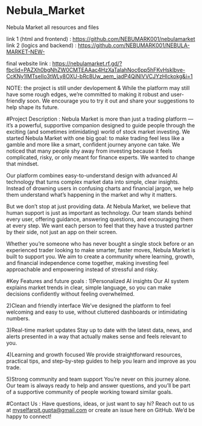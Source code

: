 # Nebula_Market
Nebula Market all resources and files

link 1 (html and frontend) : https://github.com/NEBUMARK001/nebulamarket
link 2 (logics and backend) : https://github.com/NEBUMARK001/NEBULA-MARKET-NEW- 

final website link : https://nebulamarket.rf.gd/?fbclid=PAZXh0bgNhZW0CMTEAAac4HzXaTalahNoc6pp5hFKvHsklbve-CcKNy1lMTseIIo3tWLy8OXU-bRc8Uw_aem_jadP4QiNIVVCJYzHlckokg&i=1

NOTE: the project is still under devlopement &  While the platform may still have some rough edges, we’re committed to making it robust and user-friendly soon. We encourage you to try it out and share your suggestions to help shape its future.


#Project Description :
  Nebula Market is more than just a trading platform — it’s a powerful, supportive companion designed to guide people through the exciting (and sometimes intimidating) world of stock market investing.
  We started Nebula Market with one big goal: to make trading feel less like a gamble and more like a smart, confident journey anyone can take. We noticed that many people shy away from investing because it feels   complicated, risky, or only meant for finance experts. We wanted to change that mindset.

  Our platform combines easy-to-understand design with advanced AI technology that turns complex market data into simple, clear insights. Instead of drowning users in confusing charts and financial jargon, we       help them understand what’s happening in the market and why it matters.

  But we don’t stop at just providing data. At Nebula Market, we believe that human support is just as important as technology. Our team stands behind every user, offering guidance, answering questions, and         encouraging them at every step. We want each person to feel that they have a trusted partner by their side, not just an app on their screen.

  Whether you’re someone who has never bought a single stock before or an experienced trader looking to make smarter, faster moves, Nebula Market is built to support you. We aim to create a community where          learning, growth, and financial independence come together, making investing feel approachable and empowering instead of stressful and risky.


#Key Features and future goals :
  1)Personalized AI insights
    Our AI system explains market trends in clear, simple language, so you can make decisions confidently without feeling overwhelmed.

  2)Clean and friendly interface
    We’ve designed the platform to feel welcoming and easy to use, without cluttered dashboards or intimidating numbers.

  3)Real-time market updates
    Stay up to date with the latest data, news, and alerts presented in a way that actually makes sense and feels relevant to you.

  4)Learning and growth focused
    We provide straightforward resources, practical tips, and step-by-step guides to help you learn and improve as you trade.

  5)Strong community and team support
    You’re never on this journey alone. Our team is always ready to help and answer questions, and you’ll be part of a supportive community of people working toward similar goals.

#Contact Us :
  Have questions, ideas, or just want to say hi?
  Reach out to us at myselfarpit.gupta@gmail.com or create an issue here on GitHub. We’d be happy to connect!

